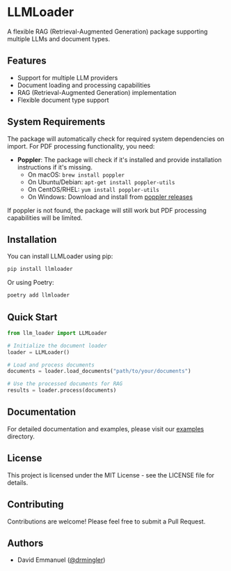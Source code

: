 # LLMLoader

A flexible RAG (Retrieval-Augmented Generation) package supporting multiple LLMs and document types.

## Features

- Support for multiple LLM providers
- Document loading and processing capabilities
- RAG (Retrieval-Augmented Generation) implementation
- Flexible document type support

## System Requirements

The package will automatically check for required system dependencies on import. For PDF processing functionality, you need:

- **Poppler**: The package will check if it's installed and provide installation instructions if it's missing.
  - On macOS: `brew install poppler`
  - On Ubuntu/Debian: `apt-get install poppler-utils`
  - On CentOS/RHEL: `yum install poppler-utils`
  - On Windows: Download and install from [poppler releases](http://blog.alivate.com.au/poppler-windows/)

If poppler is not found, the package will still work but PDF processing capabilities will be limited.

## Installation

You can install LLMLoader using pip:

```bash
pip install llmloader
```

Or using Poetry:

```bash
poetry add llmloader
```

## Quick Start

```python
from llm_loader import LLMLoader

# Initialize the document loader
loader = LLMLoader()

# Load and process documents
documents = loader.load_documents("path/to/your/documents")

# Use the processed documents for RAG
results = loader.process(documents)
```

## Documentation

For detailed documentation and examples, please visit our [examples](./examples) directory.

## License

This project is licensed under the MIT License - see the LICENSE file for details.

## Contributing

Contributions are welcome! Please feel free to submit a Pull Request.

## Authors

- David Emmanuel ([@drmingler](https://github.com/drmingler))